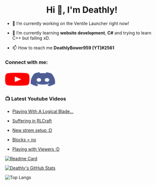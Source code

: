 <h1 align="center">Hi 👋, I'm Deathly!</h1>

- 👷 I’m currently working on the Ventile Launcher right now!

- 🌱 I’m currently learning **website development**, **C#** and trying to learn C++ but failing xD.

- 📫 How to reach me **DeathlyBower959 [YT]#2561**

<h3 align="left">Connect with me:</h3>
<p align="left">
<a href="https://www.youtube.com/DeathlyBower959" target="blank"><img align="center" src="https://raw.githubusercontent.com/DeathlyBower959/DeathlyBower959/master/images/youtube.svg" alt="https://www.youtube.com/DeathlyBower959" height="60" width="80" /></a>
<a href="https://discord.gg/pfZATvy3Fs" target="blank"><img align="center" src="https://raw.githubusercontent.com/DeathlyBower959/DeathlyBower959/master/images/discord.svg" alt="https://discord.gg/pfZATvy3Fs" height="60" width="80" /></a>
</p>


### 📺 Latest Youtube Videos
<!-- YOUTUBE:START -->
- [Playing With A Logical Blade...](https://www.youtube.com/watch?v=xKVA5IWONTc) 

- [Suffering in RLCraft](https://www.youtube.com/watch?v=WYhAvxVRc2Q) 

- [New strem setup :D](https://www.youtube.com/watch?v=DmBBShSchrM) 

- [Blocks = no](https://www.youtube.com/watch?v=dAeHuMVOF2o) 

- [Playing with Viewers :D](https://www.youtube.com/watch?v=AamHG6XwNfg) 
<!-- YOUTUBE:END -->

<!--Github Repos-->
[![Readme Card](https://github-readme-stats.vercel.app/api/pin/?username=Ventile-Client&repo=Launcher&show_owner=true&title_color=FFFFFF&icon_color=CC3939&text_color=C0C0C0&bg_color=DEG,000000,280000)](https://github.com/Ventile-Client/Launcher)

<!--Stats-->
[![Deathly's GitHub Stats](https://github-readme-stats.vercel.app/api?username=DeathlyBower959&show_icons=true&custom_title=Deathly%27s%20Stats&title_color=FFFFFF&icon_color=CC3939&text_color=C0C0C0&bg_color=DEG,000000,280000)](https://github.com/DeathlyBower959)

![Top Langs](https://github-readme-stats.vercel.app/api/top-langs/?username=DeathlyBower959&title_color=FFFFFF&icon_color=CC3939&text_color=C0C0C0&bg_color=DEG,000000,280000)
